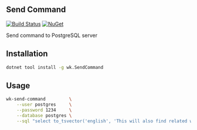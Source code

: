 ## Send Command

[![Build Status](https://dev.azure.com/wk-j/send-command/_apis/build/status/wk-j.send-command?branchName=master)](https://dev.azure.com/wk-j/send-command/_build/latest?definitionId=23&branchName=master)
[![NuGet](https://img.shields.io/nuget/v/wk.SendCommand.svg)](https://www.nuget.org/packages/wk.SendCommand)

Send command to PostgreSQL server

## Installation

```bash
dotnet tool install -g wk.SendCommand
```

## Usage

```bash
wk-send-command         \
    --user postgres     \
    --password 1234     \
    --database postgres \
    --sql "select to_tsvector('english', 'This will also find related word such ') @@ to_tsquery('english', 'words')"
```